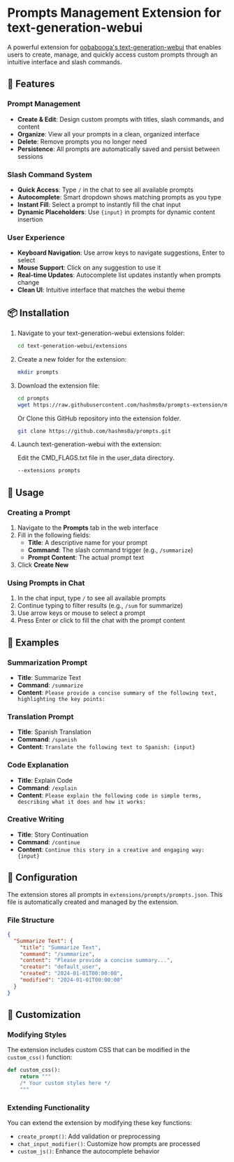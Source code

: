 # Prompts Management Extension for text-generation-webui

A powerful extension for [oobabooga's text-generation-webui](https://github.com/oobabooga/text-generation-webui) that enables users to create, manage, and quickly access custom prompts through an intuitive interface and slash commands.


## 🌟 Features

### Prompt Management
- **Create & Edit**: Design custom prompts with titles, slash commands, and content
- **Organize**: View all your prompts in a clean, organized interface
- **Delete**: Remove prompts you no longer need
- **Persistence**: All prompts are automatically saved and persist between sessions

### Slash Command System
- **Quick Access**: Type `/` in the chat to see all available prompts
- **Autocomplete**: Smart dropdown shows matching prompts as you type
- **Instant Fill**: Select a prompt to instantly fill the chat input
- **Dynamic Placeholders**: Use `{input}` in prompts for dynamic content insertion

### User Experience
- **Keyboard Navigation**: Use arrow keys to navigate suggestions, Enter to select
- **Mouse Support**: Click on any suggestion to use it
- **Real-time Updates**: Autocomplete list updates instantly when prompts change
- **Clean UI**: Intuitive interface that matches the webui theme

## 📦 Installation

1. Navigate to your text-generation-webui extensions folder:
   ```bash
   cd text-generation-webui/extensions
   ```

2. Create a new folder for the extension:
   ```bash
   mkdir prompts
   ```

3. Download the extension file:
   ```bash
   cd prompts
   wget https://raw.githubusercontent.com/hashms0a/prompts-extension/main/script.py
   ```
   Or
   Clone this GitHub repository into the extension folder.
   ```bash
   git clone https://github.com/hashms0a/prompts.git
   ```

5. Launch text-generation-webui with the extension:

   Edit the CMD_FLAGS.txt file in the user_data directory.
   ```bash
   --extensions prompts
   ```

## 🚀 Usage

### Creating a Prompt

1. Navigate to the **Prompts** tab in the web interface
2. Fill in the following fields:
   - **Title**: A descriptive name for your prompt
   - **Command**: The slash command trigger (e.g., `/summarize`)
   - **Prompt Content**: The actual prompt text
3. Click **Create New**

### Using Prompts in Chat

1. In the chat input, type `/` to see all available prompts
2. Continue typing to filter results (e.g., `/sum` for summarize)
3. Use arrow keys or mouse to select a prompt
4. Press Enter or click to fill the chat with the prompt content

## 📝 Examples

### Summarization Prompt
- **Title**: Summarize Text
- **Command**: `/summarize`
- **Content**: `Please provide a concise summary of the following text, highlighting the key points:`

### Translation Prompt
- **Title**: Spanish Translation
- **Command**: `/spanish`
- **Content**: `Translate the following text to Spanish: {input}`

### Code Explanation
- **Title**: Explain Code
- **Command**: `/explain`
- **Content**: `Please explain the following code in simple terms, describing what it does and how it works:`

### Creative Writing
- **Title**: Story Continuation
- **Command**: `/continue`
- **Content**: `Continue this story in a creative and engaging way: {input}`

## 🔧 Configuration

The extension stores all prompts in `extensions/prompts/prompts.json`. This file is automatically created and managed by the extension.

### File Structure
```json
{
  "Summarize Text": {
    "title": "Summarize Text",
    "command": "/summarize",
    "content": "Please provide a concise summary...",
    "creator": "default_user",
    "created": "2024-01-01T00:00:00",
    "modified": "2024-01-01T00:00:00"
  }
}
```

## 🎨 Customization

### Modifying Styles

The extension includes custom CSS that can be modified in the `custom_css()` function:

```python
def custom_css():
    return """
    /* Your custom styles here */
    """
```

### Extending Functionality

You can extend the extension by modifying these key functions:
- `create_prompt()`: Add validation or preprocessing
- `chat_input_modifier()`: Customize how prompts are processed
- `custom_js()`: Enhance the autocomplete behavior
